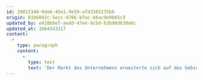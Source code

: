 ```yaml
---
id: 20013340-9de6-45e1-9e59-a743365235b6
origin: 81b6043c-5ecc-4786-b7ac-b6ac9e9b65c3
updated_by: e428b9e7-aedd-47ee-9cbd-b3b98d630e6c
updated_at: 1664343317
content:
  -
    type: paragraph
    content:
      -
        type: text
        text: 'Der Markt des Unternehmens erweiterte sich auf das Gebiet des ganzen Jugoslawiens. Es stattete Hotels, Schulen, Kindergärten,Apotheken, Postämter usw. aus.'
---
```

